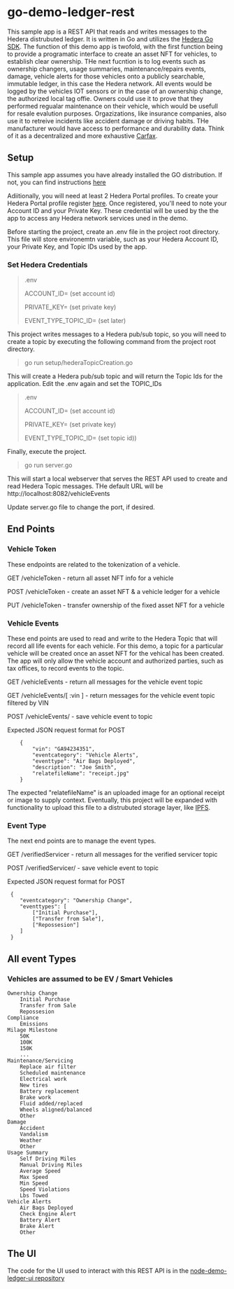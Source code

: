 # go-demo-ledger-rest

This sample app is a REST API that reads and writes messages to the Hedera distrubuted ledger.  It is written in Go and utilizes the [Hedera Go SDK](https://github.com/hashgraph/hedera-sdk-go). The function of this demo app is twofold, with the first function being to provide a programatic interface to create an asset NFT for vehicles, to establish clear ownership.  THe next fucntion is to log  events such as ownership changers, usage summaries, maintenance/repairs events, damage, vehicle alerts for those vehicles onto a publicly searchable, immutable ledger, in this case the Hedera network.  All events would be logged by the vehicles IOT sensors or in the case of an ownership change, the authorized local tag offie.  Owners could use it to prove that they performed regualar maintenance on their vehicle, which would be usefull for resale evalution purposes.  Orgazizations, like insurance companies, also use it to retreive incidents like accident damage or driving habits.  THe manufacturer would have access to  performance and durability data.  Think of it as a decentralized and more exhaustive [Carfax](https://www.carfax.com/vehicle-history-reports/).  

## Setup

This sample app assumes you have already installed the GO distribution.  If not, you can find instructions [here](https://golang.org/doc/install)

Adiitionally, you will need at least 2 Hedera Portal profiles. To create your Hedera Portal profile register [here](https://portal.hedera.com/register).  Once registered, you'll need to note your Account ID and your Private Key.  These credential will be used by the the app to access any Hedera network services uned in the demo.

Before starting the project, create an .env file in the project root directory.  This file will store environemtn variable, such as your Hedera Account ID, your Private Key, and Topic IDs used by the app.

### Set Hedera Credentials

> .env
>
> ACCOUNT_ID= (set account id)
>
> PRIVATE_KEY= (set private key)
>
> EVENT_TYPE_TOPIC_ID= (set later)

This project writes messages to a Hedera pub/sub topic, so you will need to create a topic by executing the following command from the project root directory.

> go run setup/hederaTopicCreation.go

This will create a Hedera pub/sub topic and will return the Topic Ids for the application.
Edit the .env again and set the TOPIC_IDs

> .env
>
> ACCOUNT_ID= (set account id)
>
> PRIVATE_KEY= (set private key)
>
> EVENT_TYPE_TOPIC_ID= (set topic id))

Finally, execute the project.

> go run server.go

This will start a local webserver that serves the REST API used to create and read Hedera Topic messages.
THe default URL will be http://localhost:8082/vehicleEvents

Update server.go file to change the port, if desired.

## End Points

### Vehicle Token
These endpoints are related to the tokenization of a vehicle.

GET /vehicleToken - return all asset NFT info for a vehicle

POST /vehicleToken - create an asset NFT & a vehicle ledger for a vehicle

PUT /vehicleToken - transfer ownership of the fixed asset NFT for a vehicle

### Vehicle Events
These end points are used to read and write to the Hedera Topic that will record all life events for each vehicle.  For this demo, a topic for a particular vehicle will be created once an asset NFT for the vehical has been created.  The app will only allow the vehicle account and authorized parties, such as tax offices, to record events to the topic.

GET /vehicleEvents - return all messages for the vehicle event topic

GET /vehicleEvents/[ :vin ] - return messages for the vehicle event topic filtered by VIN

POST /vehicleEvents/ - save vehicle event to topic

Expected JSON request format for POST
```
    {
        "vin": "GA94234351",
        "eventcategory": "Vehicle Alerts",
        "eventtype": "Air Bags Deployed",
        "description": "Joe Smith",
        "relatefileName": "receipt.jpg"
    }
```

The expected "relatefileName" is an uploaded image for an optional receipt or image to supply context.  Eventually, this project will be expanded with functionality to upload this file to a distrubuted storage layer, like [IPFS](https://ipfs.io/). 
  
### Event Type
The next end points are to manage the event types.  

GET /verifiedServicer - return all messages for the verified servicer topic

POST /verifiedServicer/ - save vehicle event to topic

Expected JSON request format for POST
```
 {
    "eventcategory": "Ownership Change",
    "eventtypes": [
        ["Initial Purchase"],
        ["Transfer from Sale"],
        ["Repossesion"]
    ]
 }
```

## All event Types
### Vehicles are assumed to be EV / Smart Vehicles
```
Ownership Change
	Initial Purchase
	Transfer from Sale
	Repossesion
Compliance
	Emissions
Milage Milestone
	50K
	100K
	150K
    ...
Maintenance/Servicing
	Replace air filter
	Scheduled maintenance
	Electrical work
	New tires
	Battery replacement
	Brake work
	Fluid added/replaced
	Wheels aligned/balanced
	Other
Damage
	Accident
	Vandalism
	Weather
	Other
Usage Summary
	Self Driving Miles
	Manual Driving Miles
	Average Speed
	Max Speed
	Min Speed
	Speed Violations
	Lbs Towed
Vehicle Alerts
	Air Bags Deployed
	Check Engine Alert
	Battery Alert
	Brake Alert
	Other
```
## The UI  
The code for the UI used to interact with this REST API is in the [node-demo-ledger-ui repository](https://github.com/droatl2000/node-demo-ledger-ui)
